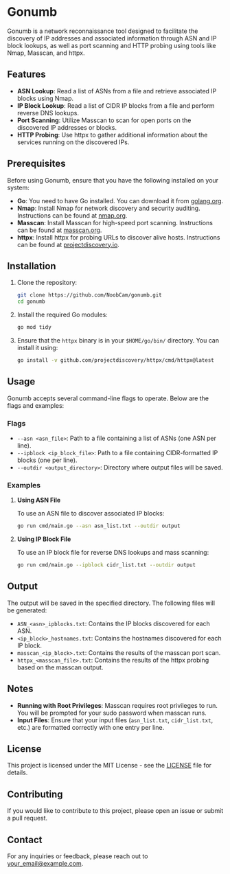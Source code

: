 
# Gonumb

Gonumb is a network reconnaissance tool designed to facilitate the discovery of IP addresses and associated information through ASN and IP block lookups, as well as port scanning and HTTP probing using tools like Nmap, Masscan, and httpx.

## Features

- **ASN Lookup**: Read a list of ASNs from a file and retrieve associated IP blocks using Nmap.
- **IP Block Lookup**: Read a list of CIDR IP blocks from a file and perform reverse DNS lookups.
- **Port Scanning**: Utilize Masscan to scan for open ports on the discovered IP addresses or blocks.
- **HTTP Probing**: Use httpx to gather additional information about the services running on the discovered IPs.

## Prerequisites

Before using Gonumb, ensure that you have the following installed on your system:

- **Go**: You need to have Go installed. You can download it from [golang.org](https://golang.org/dl/).
- **Nmap**: Install Nmap for network discovery and security auditing. Instructions can be found at [nmap.org](https://nmap.org/download.html).
- **Masscan**: Install Masscan for high-speed port scanning. Instructions can be found at [masscan.org](https://github.com/robertdavidgraham/masscan).
- **httpx**: Install httpx for probing URLs to discover alive hosts. Instructions can be found at [projectdiscovery.io](https://github.com/projectdiscovery/httpx).

## Installation

1. Clone the repository:

   ```bash
   git clone https://github.com/NoobCam/gonumb.git
   cd gonumb
   ```

2. Install the required Go modules:

   ```bash
   go mod tidy
   ```

3. Ensure that the `httpx` binary is in your `$HOME/go/bin/` directory. You can install it using:

   ```bash
   go install -v github.com/projectdiscovery/httpx/cmd/httpx@latest
   ```

## Usage

Gonumb accepts several command-line flags to operate. Below are the flags and examples:

### Flags

- `--asn <asn_file>`: Path to a file containing a list of ASNs (one ASN per line).
- `--ipblock <ip_block_file>`: Path to a file containing CIDR-formatted IP blocks (one per line).
- `--outdir <output_directory>`: Directory where output files will be saved.

### Examples

1. **Using ASN File**

   To use an ASN file to discover associated IP blocks:

   ```bash
   go run cmd/main.go --asn asn_list.txt --outdir output
   ```

2. **Using IP Block File**

   To use an IP block file for reverse DNS lookups and mass scanning:

   ```bash
   go run cmd/main.go --ipblock cidr_list.txt --outdir output
   ```

## Output

The output will be saved in the specified directory. The following files will be generated:

- `ASN_<asn>_ipblocks.txt`: Contains the IP blocks discovered for each ASN.
- `<ip_block>_hostnames.txt`: Contains the hostnames discovered for each IP block.
- `masscan_<ip_block>.txt`: Contains the results of the masscan port scan.
- `httpx_<masscan_file>.txt`: Contains the results of the httpx probing based on the masscan output.

## Notes

- **Running with Root Privileges**: Masscan requires root privileges to run. You will be prompted for your sudo password when masscan runs.
- **Input Files**: Ensure that your input files (`asn_list.txt`, `cidr_list.txt`, etc.) are formatted correctly with one entry per line.

## License

This project is licensed under the MIT License - see the [LICENSE](LICENSE) file for details.

## Contributing

If you would like to contribute to this project, please open an issue or submit a pull request.

## Contact

For any inquiries or feedback, please reach out to <your_email@example.com>.
